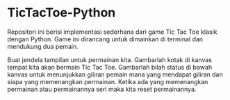 # TicTacToe-Python

Repositori ini berisi implementasi sederhana dari game Tic Tac Toe klasik dengan Python. Game ini dirancang untuk dimainkan di terminal dan mendukung dua pemain.

Buat jendela tampilan untuk permainan kita.
Gambarlah kotak di kanvas tempat kita akan bermain Tic Tac Toe.
Gambarlah bilah status di bawah kanvas untuk menunjukkan giliran pemain mana yang mendapat giliran dan siapa yang memenangkan permainan.
Ketika ada yang memenangkan permainan atau permainannya seri maka kita reset permainannya.
